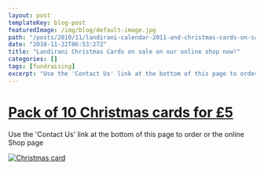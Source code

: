```yaml
---
layout: post
templateKey: blog-post
featuredImage: /img/blog/default-image.jpg
path: "/posts/2010/11/landirani-calendar-2011-and-christmas-cards-on-sale-on-our-online-shop-now/"
date: "2010-11-22T06:53:27Z"
title: "Landirani Christmas Cards on sale on our online shop now!"
categories: []
tags: [fundraising]
excerpt: "Use the 'Contact Us' link at the bottom of this page to order or the online Shop page"
---
```


# [**Pack of 10 Christmas cards for £5**](/shop/)

Use the 'Contact Us' link at the bottom of this page to order or the online Shop page

[![](https://www.africanvision.org.uk/africa-vision-news/wp-content/uploads/2010/11/christmas-card.jpg "Christmas card")](https://www.landirani.org/news/2010/11/22/landirani-calendar-2011-and-christmas-cards-on-sale-on-our-online-shop-now/christmas-card-2/)